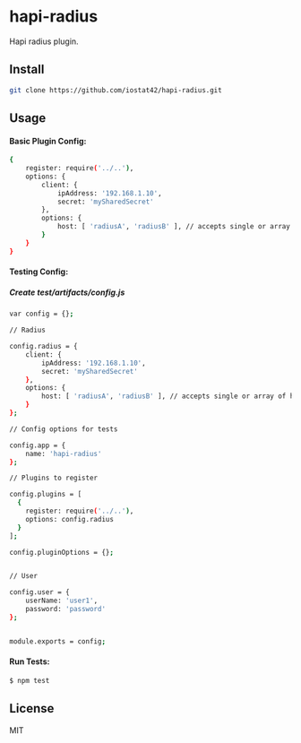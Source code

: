 # hapi-radius

Hapi radius plugin.


## Install
```bash
git clone https://github.com/iostat42/hapi-radius.git
```

## Usage


#### Basic Plugin Config:
```bash
{
    register: require('../..'),
    options: {
        client: {
            ipAddress: '192.168.1.10',
            secret: 'mySharedSecret'
        },
        options: {
            host: [ 'radiusA', 'radiusB' ], // accepts single or array of hosts
        }
    }
}
```

#### Testing Config:

##### Create test/artifacts/config.js

```bash
var config = {};

// Radius

config.radius = {
    client: {
        ipAddress: '192.168.1.10',
        secret: 'mySharedSecret'
    },
    options: {
        host: [ 'radiusA', 'radiusB' ], // accepts single or array of hosts
    }
};

// Config options for tests

config.app = {
    name: 'hapi-radius'
};

// Plugins to register

config.plugins = [
  {
    register: require('../..'),
    options: config.radius
  }
];

config.pluginOptions = {};


// User

config.user = {
    userName: 'user1',
    password: 'password'
};


module.exports = config;
```


#### Run Tests:

```bash
$ npm test
```



## License

MIT
